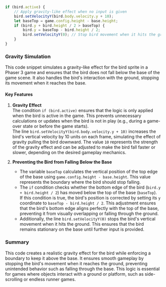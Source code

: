 ```js
if (bird.active) {
    // Apply gravity-like effect when no input is given
    bird.setVelocityY(bird.body.velocity.y + 10);
    let baseTop = game.config.height - base.height;
    if (bird.y + bird.height / 2 > baseTop) {
        bird.y = baseTop - bird.height / 2;
        bird.setVelocityY(0); // Stop bird movement when it hits the ground
    }
}
```

### Gravity Simulation

This code snippet simulates a gravity-like effect for the bird sprite in a Phaser 3 game and ensures that the bird does not fall below the base of the game scene. It also handles the bird's interaction with the ground, stopping its movement when it reaches the base.

#### Key Features

1. **Gravity Effect**  
   The condition `if (bird.active)` ensures that the logic is only applied when the bird is active in the game. This prevents unnecessary calculations or updates when the bird is not in play (e.g., during a game-over state or before the game starts).  
   The line `bird.setVelocityY(bird.body.velocity.y + 10)` increases the bird's vertical velocity by 10 units on each frame, simulating the effect of gravity pulling the bird downward. The value `10` represents the strength of the gravity effect and can be adjusted to make the bird fall faster or slower, depending on the desired gameplay mechanics.

2. **Preventing the Bird from Falling Below the Base**  
   - The variable `baseTop` calculates the vertical position of the top edge of the base using `game.config.height - base.height`. This value represents the boundary where the bird should stop falling.  
   - The `if` condition checks whether the bottom edge of the bird (`bird.y + bird.height / 2`) has moved below the top of the base (`baseTop`). If this condition is true, the bird's position is corrected by setting its `y` coordinate to `baseTop - bird.height / 2`. This adjustment ensures that the bird's bottom edge aligns perfectly with the top of the base, preventing it from visually overlapping or falling through the ground.  
   - Additionally, the line `bird.setVelocityY(0)` stops the bird's vertical movement when it hits the ground. This ensures that the bird remains stationary on the base until further input is provided.

### Summary

This code creates a realistic gravity effect for the bird while enforcing a boundary to keep it above the base. It ensures smooth gameplay by stopping the bird's movement when it reaches the ground, preventing unintended behavior such as falling through the base. This logic is essential for games where objects interact with a ground or platform, such as side-scrolling or endless runner games.